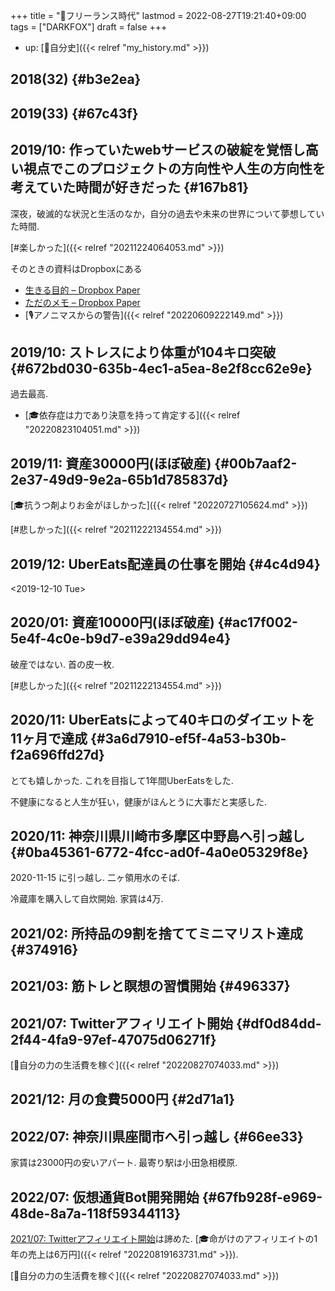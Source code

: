 +++
title = "🦊フリーランス時代"
lastmod = 2022-08-27T19:21:40+09:00
tags = ["DARKFOX"]
draft = false
+++

-   up: [🦊自分史]({{< relref "my_history.md" >}})


## 2018(32) {#b3e2ea}


## 2019(33) {#67c43f}


## 2019/10: 作っていたwebサービスの破綻を覚悟し高い視点でこのプロジェクトの方向性や人生の方向性を考えていた時間が好きだった {#167b81}

深夜，破滅的な状況と生活のなか，自分の過去や未来の世界について夢想していた時間.

[#楽しかった]({{< relref "20211224064053.md" >}})

そのときの資料はDropboxにある

-   [生きる目的 – Dropbox Paper](https://paper.dropbox.com/doc/--BYl6S4fHltLvPl8gr_rQXtXAAg-i4Ka9E6PkXeDAAeUrnswI)
-   [ただのメモ – Dropbox Paper](https://paper.dropbox.com/doc/--BYlurQgpYt3vZl8mUB0ucQUGAg-Th4NvGnI9KrcDI70SNg8y)
-   [🎙アノニマスからの警告]({{< relref "20220609222149.md" >}})


## 2019/10: ストレスにより体重が104キロ突破 {#672bd030-635b-4ec1-a5ea-8e2f8cc62e9e}

過去最高.

-   [🎓依存症は力であり決意を持って肯定する]({{< relref "20220823104051.md" >}})


## 2019/11: 資産30000円(ほぼ破産) {#00b7aaf2-2e37-49d9-9e2a-65b1d785837d}

[🎓抗うつ剤よりお金がほしかった]({{< relref "20220727105624.md" >}})

[#悲しかった]({{< relref "20211222134554.md" >}})


## 2019/12: UberEats配達員の仕事を開始 {#4c4d94}

<span class="timestamp-wrapper"><span class="timestamp">&lt;2019-12-10 Tue&gt;</span></span>


## 2020/01: 資産10000円(ほぼ破産) {#ac17f002-5e4f-4c0e-b9d7-e39a29dd94e4}

破産ではない. 首の皮一枚.

[#悲しかった]({{< relref "20211222134554.md" >}})


## 2020/11: UberEatsによって40キロのダイエットを11ヶ月で達成 {#3a6d7910-ef5f-4a53-b30b-f2a696ffd27d}

とても嬉しかった. これを目指して1年間UberEatsをした.

不健康になると人生が狂い，健康がほんとうに大事だと実感した.


## 2020/11: 神奈川県川崎市多摩区中野島へ引っ越し {#0ba45361-6772-4fcc-ad0f-4a0e05329f8e}

2020-11-15 に引っ越し. 二ヶ領用水のそば.

冷蔵庫を購入して自炊開始. 家賃は4万.


## 2021/02: 所持品の9割を捨ててミニマリスト達成 {#374916}


## 2021/03: 筋トレと瞑想の習慣開始 {#496337}


## 2021/07: Twitterアフィリエイト開始 {#df0d84dd-2f44-4fa9-97ef-47075d06271f}

[🚀自分の力の生活費を稼ぐ]({{< relref "20220827074033.md" >}})


## 2021/12: 月の食費5000円 {#2d71a1}


## 2022/07: 神奈川県座間市へ引っ越し {#66ee33}

家賃は23000円の安いアパート. 最寄り駅は小田急相模原.


## 2022/07: 仮想通貨Bot開発開始 {#67fb928f-e969-48de-8a7a-118f59344113}

[2021/07: Twitterアフィリエイト開始](#df0d84dd-2f44-4fa9-97ef-47075d06271f)は諦めた. [🎓命がけのアフィリエイトの1年の売上は6万円]({{< relref "20220819163731.md" >}}).

[🚀自分の力の生活費を稼ぐ]({{< relref "20220827074033.md" >}})
